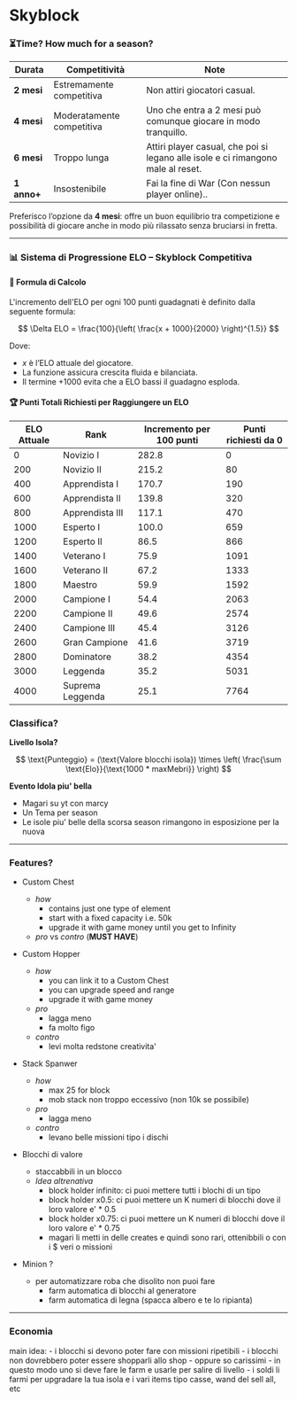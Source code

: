 # Skyblock 

### ⏳Time? How much for a season?
| Durata     | Competitività               | Note                                                                 |
|------------|-----------------------------|----------------------------------------------------------------------|
| **2 mesi** | Estremamente competitiva    | Non attiri giocatori casual.                                        |
| **4 mesi** | Moderatamente competitiva   | Uno che entra a 2 mesi può comunque giocare in modo tranquillo.     |
| **6 mesi** | Troppo lunga                | Attiri player casual, che poi si legano alle isole e ci rimangono male al reset. |
| **1 anno+**| Insostenibile               | Fai la fine di War (Con nessun player online).. |

Preferisco l’opzione da **4 mesi**: offre un buon equilibrio tra competizione e possibilità di giocare anche in modo più rilassato senza bruciarsi in fretta.

---
### 📊 Sistema di Progressione ELO – Skyblock Competitiva

#### 🧮 Formula di Calcolo
L'incremento dell'ELO per ogni 100 punti guadagnati è definito dalla seguente formula:

$$
\Delta ELO = \frac{100}{\left(  \frac{x +  1000}{2000}  \right)^{1.5}}
$$

Dove:
-  $x$ è l’ELO attuale del giocatore.
- La funzione assicura crescita fluida e bilanciata.
- Il termine $+1000$ evita che a ELO bassi il guadagno esploda.

#### 🏆 Punti Totali Richiesti per Raggiungere un ELO

| ELO Attuale | Rank              | Incremento per 100 punti | Punti richiesti da 0 |
|-------------|-------------------|---------------------------|------------------------|
| 0           | Novizio I         | 282.8                     | 0                      |
| 200         | Novizio II        | 215.2                     | 80                     |
| 400         | Apprendista I     | 170.7                     | 190                    |
| 600         | Apprendista II    | 139.8                     | 320                    |
| 800         | Apprendista III   | 117.1                     | 470                    |
| 1000        | Esperto I         | 100.0                     | 659                    |
| 1200        | Esperto II        | 86.5                      | 866                    |
| 1400        | Veterano I        | 75.9                      | 1091                   |
| 1600        | Veterano II       | 67.2                      | 1333                   |
| 1800        | Maestro           | 59.9                      | 1592                   |
| 2000        | Campione I        | 54.4                      | 2063                   |
| 2200        | Campione II       | 49.6                      | 2574                   |
| 2400        | Campione III      | 45.4                      | 3126                   |
| 2600        | Gran Campione     | 41.6                      | 3719                   |
| 2800        | Dominatore        | 38.2                      | 4354                   |
| 3000        | Leggenda          | 35.2                      | 5031                   |
| 4000        | Suprema Leggenda  | 25.1                      | 7764                   |

### Classifica?

**Livello Isola?**

$$
\text{Punteggio} = (\text{Valore blocchi isola}) \times \left( \frac{\sum \text{Elo}}{\text{1000 * maxMebri}} \right)
$$

**Evento Idola piu' bella**
  - Magari su yt con marcy
  - Un Tema per season
  - Le isole piu' belle della scorsa season rimangono in esposizione per la nuova 

----------

### Features?

- Custom Chest
    - *how*
      - contains just one type of element
      - start with a fixed capacity i.e. 50k 
      - upgrade it with game money until you get to Infinity
    - *pro* vs *contro* (**MUST HAVE**)

- Custom Hopper
    - *how*
      - you can link it to a Custom Chest
      - you can upgrade speed and range
      - upgrade it with game money
    - *pro*
      - lagga meno
      - fa molto figo
    - *contro*
      - levi molta redstone creativita'

- Stack Spanwer 
    - *how*
      - max 25 for block
      - mob stack non troppo eccessivo (non 10k se possibile)
    - *pro*
      - lagga meno
    - *contro*
      - levano belle missioni tipo i dischi

- Blocchi di valore
    - staccabbili in un blocco
    - *Idea altrenativa*
        - block holder infinito: ci puoi mettere tutti i blochi di un tipo
        - block holder x0.5: ci puoi mettere un K numeri di blocchi dove il loro valore e' * 0.5
        - block holder x0.75: ci puoi mettere un K numeri di blocchi dove il loro valore e' * 0.75
        - magari li metti in delle creates e quindi sono rari, ottenibbili o con i $ veri o missioni

- Minion ?
    - per automatizzare roba che disolito non puoi fare
        - farm automatica di blocchi al generatore 
        - farm automatica di legna (spacca albero e te lo ripianta)

----------

### Economia

main idea:
    - i blocchi si devono poter fare con missioni ripetibili 
    - i blocchi non dovrebbero poter essere shopparli allo shop
        - oppure so carissimi
    - in questo modo uno si deve fare le farm e usarle per salire di livello
    - i soldi li farmi per upgradare la tua isola e i vari items tipo casse, wand del sell all, etc
